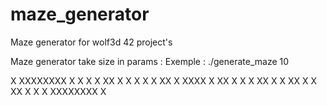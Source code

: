# maze_generator
Maze generator for wolf3d 42 project's


   Maze generator take size in params :
   Exemple : ./generate_maze 10

   X XXXXXXXX
   X  X   X X
   XX  X X  X
   X X     XX
   X  XXXX  X
   XX     X X
   X  XX X  X
   XX X  X XX
   X   X    X
   XXXXXXXX X

